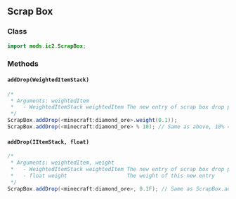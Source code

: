 ## Scrap Box

### Class

```java
import mods.ic2.ScrapBox;
```

### Methods

#### `addDrop(WeightedItemStack)`

```java
/*
 * Arguments: weightedItem
 *   - WeightedItemStack weightedItem The new entry of scrap box drop pool. Percentage weight will be divided by 100.
 */
ScrapBox.addDrop(<minecraft:diamond_ore>.weight(0.1));
ScrapBox.addDrop(<minecraft:diamond_ore> % 10); // Same as above, 10% == 0.1
```

#### `addDrop(IItemStack, float)`

```java
/*
 * Arguments: weightedItem, weight
 *   - WeightedItemStack weightedItem The new entry of scrap box drop pool. Percentage weight will be divided by 100.
 *   - float weight                   The weight of this new entry
 */
ScrapBox.addDrop(<minecraft:diamond_ore>, 0.1F); // Same as ScrapBox.addDrop(<minecraft:diamond_ore>.weight(0.1));
```